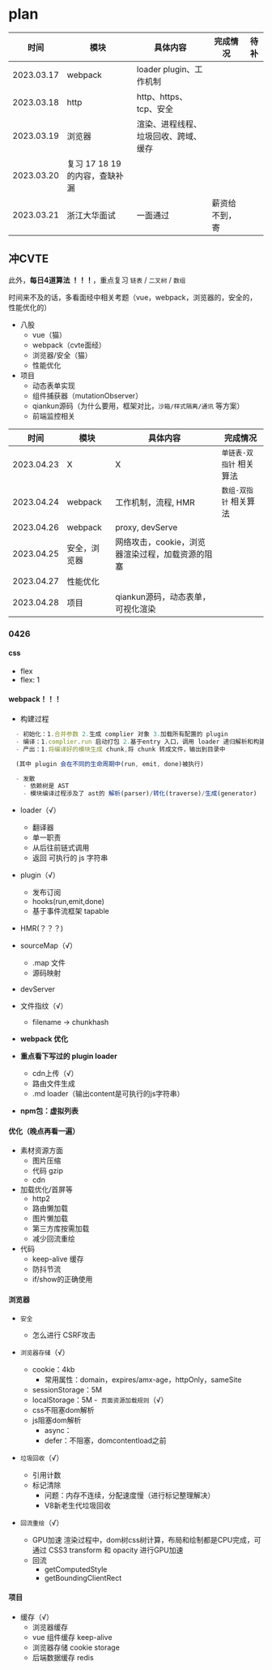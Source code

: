 # plan

| 时间 | 模块 | 具体内容 | 完成情况 | 待补 |
| --- | ---- | --------| ----- | ---- |
| 2023.03.17 | webpack | loader plugin、工作机制 |  | |
| 2023.03.18 | http | http、https、tcp、安全 | | |
| 2023.03.19 | 浏览器 | 渲染、进程线程、垃圾回收、跨域、缓存 | | |
| 2023.03.20 | 复习 17 18 19 的内容，查缺补漏 | | |
| 2023.03.21 | 浙江大华面试 | 一面通过 | 薪资给不到，寄 |


## 冲CVTE

此外，**每日4道算法 ！！！**，重点复习 `链表` / `二叉树` / `数组` 

时间来不及的话，多看面经中相关考题（vue，webpack，浏览器的，安全的，性能优化的）

- 八股
  - vue（猫）
  - webpack（cvte面经）
  - 浏览器/安全（猫）
  - 性能优化
- 项目
  - 动态表单实现
  - 组件捕获器（mutationObserver）
  - qiankun源码（为什么要用，框架对比，`沙箱/样式隔离/通讯` 等方案）
  - 前端监控相关

| 时间 | 模块 | 具体内容 | 完成情况 |
| --- | ---- | --------| ----- |
| 2023.04.23 | X | X | `单链表-双指针` 相关算法 |
| 2023.04.24 | webpack | 工作机制，流程, HMR | `数组-双指针` 相关算法 |
| 2023.04.26 | webpack | proxy, devServe | |
| 2023.04.25 | 安全，浏览器 | 网络攻击，cookie，浏览器渲染过程，加载资源的阻塞 | |
| 2023.04.27 | 性能优化 | | |
| 2023.04.28 | 项目 | qiankun源码，动态表单，可视化渲染 | |


### 0426

#### css

- flex
- flex: 1

#### webpack！！！

- 构建过程
```js
  - 初始化：1.合并参数 2.生成 complier 对象 3.加载所有配置的 plugin
  - 编译：1.complier.run 启动打包 2.基于entry 入口，调用 loader 递归解析和构建模块，生成依赖树
  - 产出：1.将编译好的模块生成 chunk,将 chunk 转成文件，输出到目录中

  (其中 plugin 会在不同的生命周期中(run, emit, done)被执行)

  - 发散
    - 依赖树是 AST
    - 模块编译过程涉及了 ast的 解析(parser)/转化(traverse)/生成(generator)
```
- loader（√）
  - 翻译器
  - 单一职责
  - 从后往前链式调用
  - 返回 可执行的 js 字符串
- plugin（√）
  - 发布订阅
  - hooks(run,emit,done)
  - 基于事件流框架 tapable
- HMR(？？？)

- sourceMap（√）
  - .map 文件
  - 源码映射
- devServer
- 文件指纹（√）
  - filename -> chunkhash

- **webpack 优化**
- **重点看下写过的 plugin loader**
  - cdn上传（√）
  - 路由文件生成
  - .md loader（输出content是可执行的js字符串）
- **npm包：虚拟列表**

#### 优化（晚点再看一遍）
  - 素材资源方面
    - 图片压缩
    - 代码 gzip
    - cdn
  - 加载优化/首屏等
    - http2
    - 路由懒加载
    - 图片懒加载
    - 第三方库按需加载
    - 减少回流重绘
  - 代码
    - keep-alive 缓存
    - 防抖节流
    - if/show的正确使用
#### 浏览器
- `安全`
  - 怎么进行 CSRF攻击
- `浏览器存储`（√）
  - cookie：4kb
    - 常用属性：domain，expires/amx-age，httpOnly，sameSite
  - sessionStorage：5M
  - localStorage：5M
-` 页面资源加载规则`（√）
  - css不阻塞dom解析
  - js阻塞dom解析
    - async：
    - defer：不阻塞，domcontentload之前

- `垃圾回收`（√）
  - 引用计数
  - 标记清除
    - 问题：内存不连续，分配速度慢（进行标记整理解决）
    - V8新老生代垃圾回收
- `回流重绘`（√）
  - GPU加速
    渲染过程中，dom树css树计算，布局和绘制都是CPU完成，可通过 CSS3 transform 和 opacity 进行GPU加速
  - 回流
    - getComputedStyle
    - getBoundingClientRect

#### 项目
  - 缓存（√）
    - 浏览器缓存
    - vue 组件缓存 keep-alive
    - 浏览器存储 cookie storage
    - 后端数据缓存 redis
